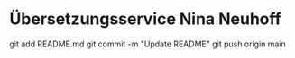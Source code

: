 # Übersetzungsservice Nina Neuhoff
git add README.md
git commit -m "Update README"
git push origin main
